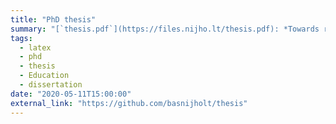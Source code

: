 ```yaml
---
title: "PhD thesis"
summary: "[`thesis.pdf`](https://files.nijho.lt/thesis.pdf): *Towards realistic numerical simulations of Majorana devices* (2020)"
tags:
  - latex
  - phd
  - thesis
  - Education
  - dissertation
date: "2020-05-11T15:00:00"
external_link: "https://github.com/basnijholt/thesis"
---
```

